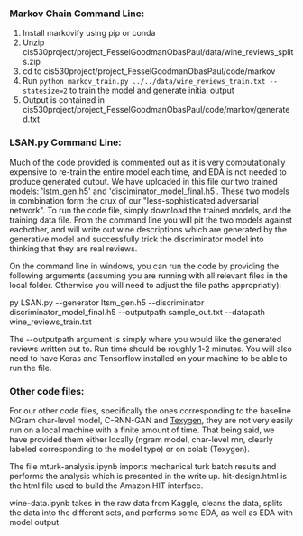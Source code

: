 ### Markov Chain Command Line:

1. Install markovify using pip or conda
1. Unzip cis530project/project_FesselGoodmanObasPaul/data/wine_reviews_splits.zip
1. cd to cis530project/project_FesselGoodmanObasPaul/code/markov
1. Run `python markov_train.py ../../data/wine_reviews_train.txt --statesize=2` to train the model and generate initial output
1. Output is contained in cis530project/project_FesselGoodmanObasPaul/code/markov/generated.txt

### LSAN.py Command Line:
Much of the code provided is commented out as it is very computationally expensive to re-train the entire model each time, and EDA is not needed to produce generated output. We have uploaded in this file our two trained models: 'lstm_gen.h5' and 'disciminator_model_final.h5'. These two models in combination form the crux of our "less-sophisticated adversarial network". To run the code file, simply download the trained models, and the training data file. From the command line you will pit the two models against eachother, and will write out wine descriptions which are generated by the generative model and successfully trick the discriminator model into thinking that they are real reviews.

On the command line in windows, you can run the code by providing the following arguments (assuming you are running with all relevant files in the local folder. Otherwise you will need to adjust the file paths appropriatly):

py LSAN.py --generator ltsm_gen.h5 --discriminator discriminator_model_final.h5 --outputpath sample_out.txt --datapath wine_reviews_train.txt

The --outputpath argument is simply where you would like the generated reviews written out to. Run time should be roughly 1-2 minutes. You will also need to have Keras and Tensorflow installed on your machine to be able to run the file.

### Other code files:
For our other code files, specifically the ones corresponding to the baseline NGram char-level model, C-RNN-GAN and [Texygen](https://colab.research.google.com/drive/1TIQd3rupzY-O-W0PontB8IkMz3Blvv7_), they are not very easily run on a local machine with a finite amount of time. That being said, we have provided them either locally (ngram model, char-level rnn, clearly labeled corresponding to the model type) or on colab (Texygen).

The file mturk-analysis.ipynb imports mechanical turk batch results and performs the analysis which is presented in the write up. hit-design.html is the html file used to build the Amazon HIT interface.

wine-data.ipynb takes in the raw data from Kaggle, cleans the data, splits the data into the different sets, and performs some EDA, as well as EDA with model output.
